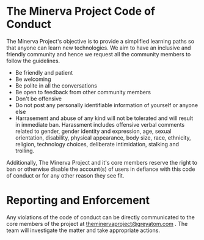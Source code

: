 # The Minerva Project Code of Conduct
The Minerva Project's objective is to provide a simplified learning paths so that anyone can learn new technologies. We aim to have an inclusive and friendly community and hence we request all the community members to follow the guidelines.

- Be friendly and patient
- Be welcoming 
- Be polite in all the conversations
- Be open to feedback from other community members
- Don't be offensive
- Do not post any personally identifiable information of yourself or anyone else
- Harrasement and abuse of any kind will not be tolerated and will result in immediate ban. Harassment includes offensive verbal comments related to gender, gender identity and expression, age, sexual orientation, disability, physical appearance, body size, race, ethnicity, religion, technology choices, deliberate intimidation, stalking and trolling. 

Additionally, The Minerva Project and it's core members reserve the right to ban or otherwise disable the account(s) of users in defiance with this code of conduct or for any other reason they see fit.

# Reporting and Enforcement
Any violations of the code of conduct can be directly communicated to the core members of the project at theminervaproject@greyatom.com . The team will investigate the matter and take appropriate actions.